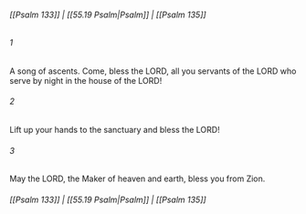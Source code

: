 
###### [[Psalm 133]] | [[55.19 Psalm|Psalm]] | [[Psalm 135]]

###### 1
A song of ascents. Come, bless the LORD, all you servants of the LORD who serve by night in the house of the LORD!
###### 2
Lift up your hands to the sanctuary and bless the LORD!
###### 3
May the LORD, the Maker of heaven and earth, bless you from Zion.

###### [[Psalm 133]] | [[55.19 Psalm|Psalm]] | [[Psalm 135]]
